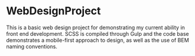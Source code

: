 # WebDesignProject

This is a basic web design project for demonstrating my current ability in front end development. SCSS is compiled through Gulp and the code base demonstrates a mobile-first approach to design, as well as the use of BEM naming conventions.
